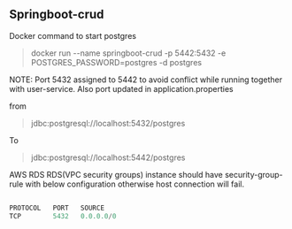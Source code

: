## Springboot-crud


Docker command to start postgres

> docker run --name springboot-crud -p 5442:5432 -e POSTGRES_PASSWORD=postgres -d postgres


NOTE: Port 5432 assigned to 5442 to avoid conflict while running together with user-service. Also port updated in application.properties

from

> jdbc:postgresql://localhost:5432/postgres

To

> jdbc:postgresql://localhost:5442/postgres





AWS RDS
RDS(VPC security groups) instance should have security-group-rule with below configuration otherwise host connection will fail.

```js

PROTOCOL   PORT   SOURCE
TCP        5432   0.0.0.0/0

```